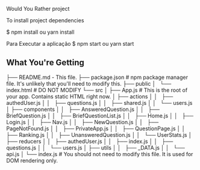 Would You Rather project

To install project dependencies

$ npm install ou yarn install

Para Executar a aplicação
$ npm start ou yarn start

## What You're Getting

├── README.md - This file.
├── package.json # npm package manager file. It's unlikely that you'll need to modify this.
├── public
│   └── index.html # DO NOT MODIFY
└── src
│   ├── App.js # This is the root of your app. Contains static HTML right now.
│   ├── actions
│   │   ├── authedUser.js
│   │   ├── questions.js
│   │   ├── shared.js
│   │   └── users.js
│   ├── components
│   │   ├── AnsweredQuestion.js
│   │   ├── BriefQuestion.js
│   │   ├── BriefQuestionList.js
│   │   ├── Home.js
│   │   ├── Login.js
│   │   ├── Nav.js
│   │   ├── NewQuestion.js
│   │   ├── PageNotFound.js
│   │   ├── PrivateApp.js
│   │   ├── QuestionPage.js
│   │   ├── Ranking.js
│   │   ├── UnansweredQuestion.js
│   │   └── UserStats.js
│   ├── reducers
│   │   ├── authedUser.js
│   │   ├── index.js
│   │   ├── questions.js
│   │   └── users.js
│   ├── utils
│   │   ├── _DATA.js
│   │   └── api.js
│   └── index.js # You should not need to modify this file. It is used for DOM rendering only.

